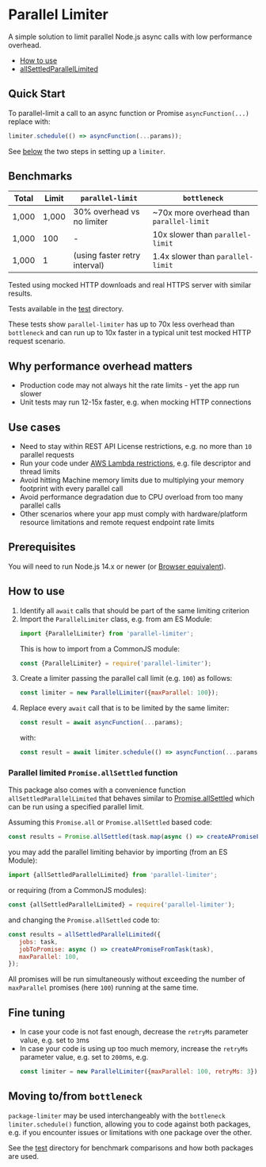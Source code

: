 # Parallel Limiter
A simple solution to limit parallel Node.js async calls with low performance overhead.

<!-- toc -->
- [How to use](#how-to-use)
- [allSettledParallelLimited](#parallel-limited-promiseallsettled-function)
<!-- tocstop -->

## Quick Start
To parallel-limit a call to an async function or Promise `asyncFunction(...)` replace with:
```js
limiter.schedule(() => asyncFunction(...params));
```
See [below](#how-to-use) the two steps in setting up a `limiter`.

## Benchmarks
| Total | Limit | `parallel-limit` | `bottleneck` |
|----|--------|---------|-------------|
| 1,000 | 1,000 | 30% overhead vs no limiter | ~70x more overhead than `parallel-limit` |
| 1,000 | 100 | - | 10x slower than `parallel-limit` |
| 1,000 | 1 | (using faster retry interval) | 1.4x slower than `parallel-limit` |

Tested using mocked HTTP downloads and real HTTPS server with similar results.

Tests available in the [test](test) directory. 

These tests show `parallel-limiter` has up to 70x less overhead than `bottleneck`
and can run up to 10x faster in a typical unit test mocked HTTP request scenario.

## Why performance overhead matters
* Production code may not always hit the rate limits - yet the app run slower
* Unit tests may run 12-15x faster, e.g. when mocking HTTP connections

## Use cases
* Need to stay within REST API License restrictions, e.g. no more than `10` parallel requests
* Run your code under [AWS Lambda restrictions](https://docs.aws.amazon.com/lambda/latest/dg/gettingstarted-limits.html), e.g. file descriptor and thread limits
* Avoid hitting Machine memory limits due to multiplying your memory footprint with every parallel call
* Avoid performance degradation due to CPU overload from too many parallel calls
* Other scenarios where your app must comply with hardware/platform resource limitations and remote request endpoint rate limits

## Prerequisites
You will need to run Node.js 14.x or newer (or [Browser equivalent](https://developer.mozilla.org/en-US/docs/Web/JavaScript/Reference/Operators/Nullish_coalescing_operator)).

## How to use

1. Identify all `await` calls that should be part of the same limiting criterion
1. Import the `ParallelLimiter` class, e.g. from am ES Module:
   ```js
   import {ParallelLimiter} from 'parallel-limiter';
   ```
   This is how to import from a CommonJS module:
   ```js
   const {ParallelLimiter} = require('parallel-limiter');
   ```
1. Create a limiter passing the parallel call limit (e.g. `100`) as follows:
   ```js
   const limiter = new ParallelLimiter({maxParallel: 100});
   ```
1. Replace every `await` call that is to be limited by the same limiter:
   ```js
   const result = await asyncFunction(...params);
   ```
   with:
   ```js
   const result = await limiter.schedule(() => asyncFunction(...params));
   ```

### Parallel limited `Promise.allSettled` function
This package also comes with a convenience function `allSettledParallelLimited`
that behaves similar to
[Promise.allSettled](https://developer.mozilla.org/en-US/docs/Web/JavaScript/Reference/Global_Objects/Promise/allSettled)
which can be run using a specified parallel limit.

Assuming this `Promise.all` or `Promise.allSettled` based code:
```js
const results = Promise.allSettled(task.map(async () => createAPromiseFromTask(task)));
```
you may add the parallel limiting behavior by importing (from an ES Module):
```js
import {allSettledParallelLimited} from 'parallel-limiter';
```
or requiring (from a CommonJS modules):
```js
const {allSettledParallelLimited} = require('parallel-limiter');
```
and changing the `Promise.allSettled` code to:
```js
const results = allSettledParallelLimited({
   jobs: task,
   jobToPromise: async () => createAPromiseFromTask(task),
   maxParallel: 100,
});
```

All promises will be run simultaneously without exceeding the
number of `maxParallel` promises (here `100`) running at the same time.

## Fine tuning
* In case your code is not fast enough, decrease the `retryMs` parameter value, e.g. set to `3`ms
* In case your code is using up too much memory, increase the `retryMs` parameter value, e.g. set to `200`ms, e.g.
   ```js
   const limiter = new ParallelLimiter({maxParallel: 100, retryMs: 3});
   ```

## Moving to/from `bottleneck`
`package-limiter` may be used interchangeably with the `bottleneck` `limiter.schedule()` function,
allowing you to code against both packages, e.g. if you encounter issues or limitations
with one package over the other.

See the [test](test) directory for benchmark comparisons and how both packages are used.
